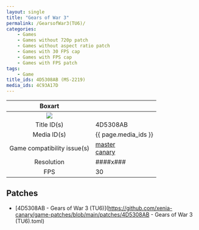 ```yaml
---
layout: single
title: "Gears of War 3"
permalink: /GearsofWar3(TU6)/
categories:
    - Games
    - Games without 720p patch
    - Games without aspect ratio patch
    - Games with 30 FPS cap
    - Games with FPS cap
    - Games with FPS patch
tags:
    - Game
title_ids: 4D5308AB (MS-2219)
media_ids: 4C93A17D
---
```


| Boxart                      |                                                                            |
| :----:                      | :-                                                                         |
| ![](https://download-ssl.xbox.com/content/images/66acd000-77fe-1000-9115-d8024d5308ab/1033/boxartlg.jpg) |
| Title ID(s)                 | 4D5308AB                                                                   |
| Media ID(s)                 | {{ page.media_ids }}                                                        |
| Game compatibility issue(s) | [master](https://github.com/xenia-project/game-compatibility/issues/)<br>[canary](https://github.com/xenia-canary/game-compatibility/issues/) |
| Resolution                  | ####x###                                                                   |
| FPS                         | 30                                                                         |

## Patches
* [4D5308AB - Gears of War 3 (TU6)](https://github.com/xenia-canary/game-patches/blob/main/patches/4D5308AB - Gears of War 3 (TU6).toml)

<!--This page was generated by a script. You can remove this comment once the page is verified to be free of mistakes.-->
